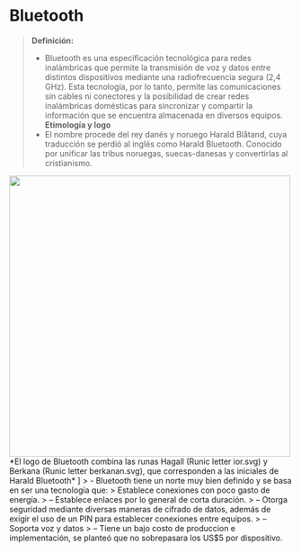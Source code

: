# Bluetooth



> **Definición:**
> - Bluetooth es una especificación tecnológica para redes inalámbricas que permite la transmisión de voz y datos entre distintos dispositivos mediante una radiofrecuencia segura (2,4 GHz). Esta tecnología, por lo tanto, permite las comunicaciones sin cables ni conectores y la posibilidad de crear redes inalámbricas domésticas para sincronizar y compartir la información que se encuentra almacenada en diversos equipos.
> **Etimología y logo**
 > - El nombre procede del rey danés y noruego Harald Blåtand, cuya traducción se perdió al inglés como Harald Bluetooth. Conocido por unificar las tribus noruegas, suecas-danesas y convertirlas al cristianismo.
 <img  width= "500" src="https://media.metrolatam.com/2018/04/16/a171f8c033d6e39d493a65d0b7cf6e1b-34d5b710c3a81821b371831d3901007c-1200x600.jpg" />
 *El logo de Bluetooth combina las runas Hagall (Runic letter ior.svg) y Berkana (Runic letter berkanan.svg), que corresponden a las iniciales de Harald Bluetooth* ] 
> - Bluetooth tiene un norte muy bien definido y se basa en ser una tecnología que:
>  Establece conexiones con poco gasto de energía.
> – Establece enlaces por lo general de corta duración.
> – Otorga seguridad mediante diversas maneras de cifrado de datos, además de exigir el uso de un PIN para establecer conexiones entre equipos.
> – Soporta voz y datos
> – Tiene un bajo costo de produccion e implementación, se planteó que no sobrepasara los US$5 por dispositivo.
 


 


